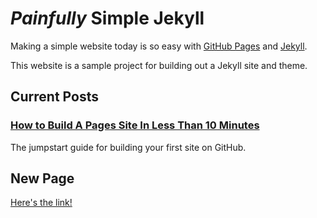 # *Painfully* Simple Jekyll

Making a simple website today is so easy with [GitHub Pages](https://pages.github.com) and [Jekyll](https://jekyllrb.com).

This website is a sample project for building out a Jekyll site and theme.

## Current Posts

### [How to Build A Pages Site In Less Than 10 Minutes](https://ajkueterman.com/2018-02-06/painfully-simple-jekyll/)

The jumpstart guide for building your first site on GitHub.

## New Page

[Here's the link!](new-page.md)
